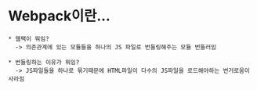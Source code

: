 Webpack이란...
====

    * 웹팩이 뭐임?
      -> 의존관계에 있는 모듈들을 하나의 JS 파일로 번들링해주는 모듈 번들러임

    * 번들링하는 이유가 뭐임?
      -> JS파일들을 하나로 묶기때문에 HTML파일이 다수의 JS파일을 로드해야하는 번거로움이 사라짐